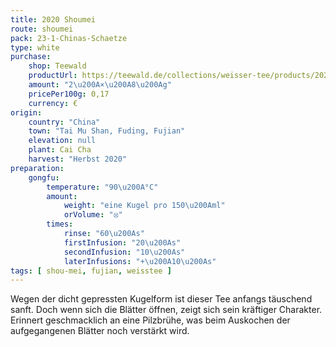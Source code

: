 ```yaml
---
title: 2020 Shoumei
route: shoumei
pack: 23-1-Chinas-Schaetze
type: white
purchase:
    shop: Teewald
    productUrl: https://teewald.de/collections/weisser-tee/products/2020-shoumei-weisser-tee-perle
    amount: "2\u200A×\u200A8\u200Ag"
    pricePer100g: 0,17
    currency: €
origin:
    country: "China" 
    town: "Tai Mu Shan, Fuding, Fujian"
    elevation: null
    plant: Cai Cha
    harvest: "Herbst 2020"
preparation:
    gongfu:
        temperature: "90\u200A°C"
        amount:
            weight: "eine Kugel pro 150\u200Aml"
            orVolume: "⦻"
        times:
            rinse: "60\u200As"
            firstInfusion: "20\u200As"
            secondInfusion: "10\u200As"
            laterInfusions: "+\u200A10\u200As"
tags: [ shou-mei, fujian, weisstee ]
---
```

Wegen der dicht gepressten Kugelform ist dieser Tee anfangs täuschend sanft. Doch wenn sich die Blätter öffnen, zeigt sich sein kräftiger Charakter. Erinnert geschmacklich an eine Pilzbrühe, was beim Auskochen der aufgegangenen Blätter noch verstärkt wird.

